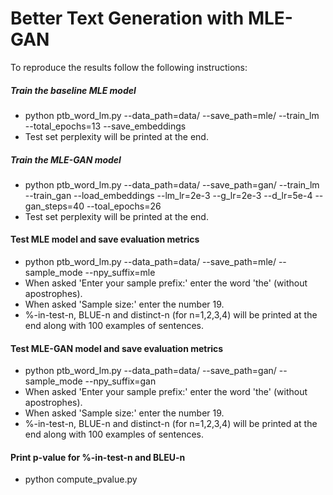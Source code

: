 # Better Text Generation with MLE-GAN

To reproduce the results follow the following instructions:

##### Train the baseline MLE model
* python ptb_word_lm.py --data_path=data/ --save_path=mle/ --train_lm --total_epochs=13 --save_embeddings
* Test set perplexity will be printed at the end.

##### Train the MLE-GAN model
* python ptb_word_lm.py --data_path=data/ --save_path=gan/ --train_lm --train_gan --load_embeddings --lm_lr=2e-3 --g_lr=2e-3 --d_lr=5e-4 --gan_steps=40 --toal_epochs=26
* Test set perplexity will be printed at the end.

#### Test MLE model and save evaluation metrics
* python ptb_word_lm.py --data_path=data/ --save_path=mle/ --sample_mode --npy_suffix=mle
* When asked 'Enter your sample prefix:' enter the word 'the' (without apostrophes).
* When asked 'Sample size:' enter the number 19.
* %-in-test-n, BLUE-n and distinct-n (for n=1,2,3,4) will be printed at the end along with 100 examples of sentences.

#### Test MLE-GAN model and save evaluation metrics
* python ptb_word_lm.py --data_path=data/ --save_path=gan/ --sample_mode --npy_suffix=gan
* When asked 'Enter your sample prefix:' enter the word 'the' (without apostrophes).
* When asked 'Sample size:' enter the number 19.
* %-in-test-n, BLUE-n and distinct-n (for n=1,2,3,4) will be printed at the end along with 100 examples of sentences.

#### Print p-value for %-in-test-n and BLEU-n
* python compute_pvalue.py
